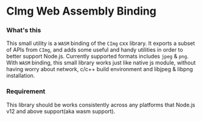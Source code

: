 # CImg Web Assembly Binding

### What's this
This small utility is a `WASM` binding of the `CImg` cxx library. It exports a subset of APIs from `CImg`, and adds
some useful and handy utilities in order to better support Node.js. Currently supported formats includes `jpeg` & `png`. With `WASM` binding, this small library works just like native js module, without having worry about network, c/c++ build environment and libjpeg & libpng installation.

### Requirement
This library should be works consistently across any platforms that Node.js v12 and above support(aka wasm support).